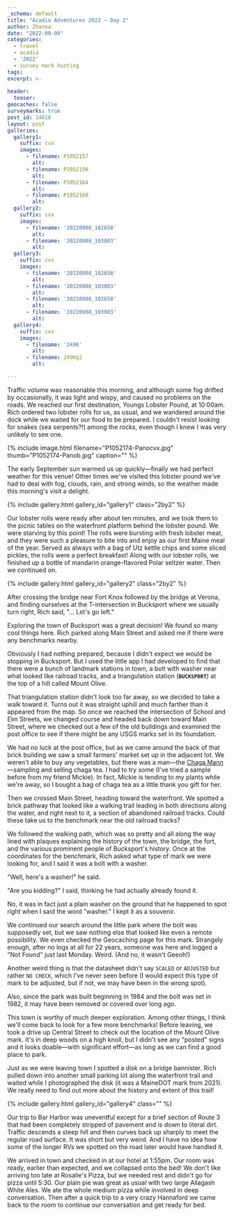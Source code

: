 ```yaml
---
_schema: default
title: "Acadia Adventures 2022 – Day 2"
author: Zhanna
date: "2022-09-08"
categories: 
  - travel
  - acadia
  - '2022'
  - survey mark hunting
tags:
excerpt: >-
  
header:
  teaser:
geocaches: false
surveymarks: true
post_id: 14010
layout: post
galleries:
  gallery1:
    suffix: cvx
    images:
      - filename: P1052157
        alt:
      - filename: P1052156
        alt:
      - filename: P1052164
        alt:
      - filename: P1052160
        alt: 
  gallery2:
    suffix: cvx
    images:
      - filename: '20220908_102658'
        alt:
      - filename: '20220908_103003'
        alt:
  gallery3:
    suffix: cvx
    images:
      - filename: '20220908_102658'
        alt:
      - filename: '20220908_103003'
        alt: 
      - filename: '20220908_102658'
        alt:
      - filename: '20220908_103003'
        alt:   
  gallery4:
    suffix: cvx
    images:
      - filename: '2496'
        alt:
      - filename: 2496g2
        alt:             

---
```



Traffic volume was reasonable this morning, and although some fog drifted by occasionally, it was light and wispy, and caused no problems on the roads. We reached our first destination, Youngs Lobster Pound, at 10:00am. Rich ordered two lobster rolls for us, as usual, and we wandered around the dock while we waited for our food to be prepared. I couldn't resist looking for snakes (sea serpents?!) among the rocks, even though I knew I was very unlikely to see one.

{% include image.html filename="P1052174-Panocvx.jpg" thumb="P1052174-Panob.jpg" caption="" %}

The early September sun warmed us up quickly—finally we had perfect weather for this venue! Other times we've visited this lobster pound we've had to deal with fog, clouds, rain, and strong winds, so the weather made this morning's visit a delight.

{% include gallery.html gallery_id="gallery1" class="2by2" %}

Our lobster rolls were ready after about ten minutes, and we took them to the picnic tables on the waterfront platform behind the lobster pound. We were starving by this point! The rolls were bursting with fresh lobster meat, and they were such a pleasure to bite into and enjoy as our first Maine meal of the year.  Served as always with a bag of Utz kettle chips and some sliced pickles, the rolls were a perfect breakfast! Along with our lobster rolls, we finished up a bottle of mandarin orange-flavored Polar seltzer water. Then we continued on.

{% include gallery.html gallery_id="gallery2" class="2by2" %}

After crossing the bridge near Fort Knox followed by the bridge at Verona, and finding ourselves at the T-intersection in Bucksport where we usually turn right, Rich said, "... Let's go left." 

Exploring the town of Bucksport was a great decision! We found so many cool things here. Rich parked along Main Street and asked me if there were any benchmarks nearby. 

Obviously I had nothing prepared, because I didn't expect we would be stopping in Bucksport. But I used the little app I had developed to find that there were a bunch of landmark stations in town, a bolt with washer near what looked like railroad tracks, and a triangulation station (**`BUCKSPORT`**) at the top of a hill called Mount Olive. 

That triangulation station didn't look too far away, so we decided to take a walk toward it. Turns out it was straight uphill and much farther than it appeared from the map. So once we reached the intersection of School and Elm Streets, we changed course and headed back down toward Main Street, where we checked out a few of the old buildings and examined the post office to see if there might be any USGS marks set in its foundation. 

We had no luck at the post office, but as we came around the back of that brick building we saw a small farmers' market set up in the adjacent lot. We weren't able to buy any vegetables, but there was a man—the [Chaga Mann](https://www.chagamann.com/)—sampling and selling chaga tea. I had to try some (I've tried a sample before from my friend Mickie). In fact, Mickie is tending to my plants while we're away, so I bought a bag of chaga tea as a little thank you gift for her.

Then we crossed Main Street, heading toward the waterfront. We spotted a brick pathway that looked like a walking trail leading in both directions along the water, and right next to it, a section of abandoned railroad tracks. Could these take us to the benchmark near the old railroad tracks? 

We followed the walking path, which was so pretty and all along the way lined with plaques explaining the history of the town, the bridge, the fort, and the various prominent people of Bucksport's history. Once at the coordinates for the benchmark, Rich asked what type of mark we were looking for, and I said it was a bolt with a washer. 

"Well, here's a washer!" he said. 

"Are you kidding?" I said, thinking he had actually already found it. 

No, it was in fact just a plain washer on the ground that he happened to spot right when I said the word "washer." I kept it as a souvenir.

We continued our search around the little park where the bolt was supposedly set, but we saw nothing else that looked like even a remote possibility. We even checked the Geocaching page for this mark. Strangely enough, after no logs at all for 22 years, someone was here and logged a "Not Found" just last Monday. Weird. (And no, it wasn't Geeoh!) 

Another weird thing is that the datasheet didn't say `SCALED` or `ADJUSTED` but rather `NO CHECK`, which I've never seen before (I would expect this type of mark to be adjusted, but if not, we may have been in the wrong spot). 

Also, since the park was built beginning in 1984 and the bolt was set in 1982, it may have been removed or covered over long ago.

This town is worthy of much deeper exploration. Among other things, I think we'll come back to look for a few more benchmarks! Before leaving, we took a drive up Central Street to check out the location of the Mount Olive mark. It's in deep woods on a high knoll, but I didn't see any "posted" signs and it looks doable—with significant effort—as long as we can find a good place to park. 

Just as we were leaving town I spotted a disk on a bridge bannister. Rich pulled down into another small parking lot along the waterfront trail and waited while I photographed the disk (it was a MaineDOT mark from 2021). We really need to find out more about the history and extent of this trail!

{% include gallery.html gallery_id="gallery4" class="" %}

Our trip to Bar Harbor was uneventful except for a brief section of Route 3 that had been completely stripped of pavement and is down to literal dirt. Traffic descends a steep hill and then curves back up sharply to meet the regular road surface. It was short but very weird. And I have no idea how some of the longer RVs we spotted on the road later would have handled it.

We arrived in town and checked in at our hotel at 1:55pm. Our room was ready, earlier than expected, and we collapsed onto the bed! We don't like arriving too late at Rosalie's Pizza, but we needed rest and didn't go for pizza until 5:30. Our plain pie was great as usual with two large Allagash White Ales. We ate the whole medium pizza while involved in deep conversation. Then after a quick trip to a very crazy Hannaford we came back to the room to continue our conversation and get ready for bed. 